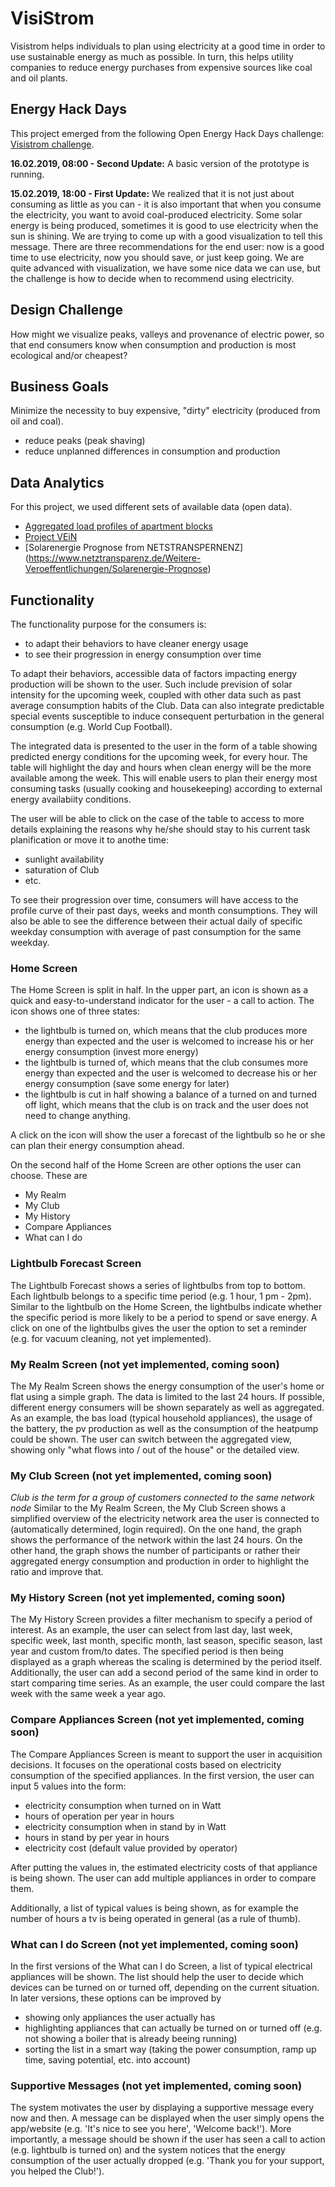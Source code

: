 VisiStrom
======

Visistrom helps individuals to plan using electricity at a good time in order to use sustainable energy as much as possible. 
In turn, this helps utility companies to reduce energy purchases from expensive sources like coal and oil plants. 

## Energy Hack Days 

This project emerged from the following Open Energy Hack Days challenge: [Visistrom challenge](https://hack.opendata.ch/project/289).


**16.02.2019, 08:00 - Second Update:**
A basic version of the prototype is running.

**15.02.2019, 18:00 - First Update:**
We realized that it is not just about consuming as little as you can - it is also important that when you consume the electricity, you want to avoid coal-produced electricity. Some solar energy is being produced, sometimes it is good to use electricity when the sun is shining. We are trying to come up with a good visualization to tell this message. There are three recommendations for the end user: now is a good time to use electricity, now you should save, or just keep going. We are quite advanced with visualization, we have some nice data we can use, but the challenge is how to decide when to recommend using electricity.

## Design Challenge
How might we visualize peaks, valleys and provenance of electric power,
so that end consumers know when consumption and production is most ecological and/or cheapest?

## Business Goals
Minimize the necessity to buy expensive, "dirty" electricity (produced from oil and coal).

- reduce peaks (peak shaving)
- reduce unplanned differences in consumption and production

## Data Analytics
For this project, we used different sets of available data (open data).
- [Aggregated load profiles of apartment blocks](https://github.com/schoolofdata-ch/energy-data/issues/3)
- [Project VEiN](https://github.com/schoolofdata-ch/energy-data/issues/4)
- [Solarenergie Prognose from NETSTRANSPERNENZ] (https://www.netztransparenz.de/Weitere-Veroeffentlichungen/Solarenergie-Prognose)

## Functionality 
The functionality purpose for the consumers is:
- to adapt their behaviors to have cleaner energy usage
- to see their progression in energy consumption over time

To adapt their behaviors, accessible data of factors impacting energy production will be shown to the user. Such include prevision of solar intensity for the upcoming week, coupled with other data such as past average consumption habits of the Club. Data can also integrate predictable special events susceptible to induce consequent perturbation in the general consumption (e.g. World Cup Football).

The integrated data is presented to the user in the form of a table showing predicted energy conditions for the upcoming week, for every hour. The table will highlight the day and hours when clean energy will be the more available among the week. This will enable users to plan their energy most consuming tasks (usually cooking and housekeeping) according to external energy availabiity conditions.

The user will be able to click on the case of the table to access to more details explaining the reasons why he/she should stay to his current task planification or move it to anothe time:
- sunlight availability
- saturation of Club
- etc.

To see their progression over time, consumers will have access to the profile curve of their past days, weeks and month consumptions. They will also be able to see the difference between their actual daily of specific weekday consumption with average of past consumption for the same weekday.


### Home Screen
The Home Screen is split in half. In the upper part, an icon is shown as a quick and easy-to-understand indicator for the user - a call to action. The icon shows one of three states:

- the lightbulb is turned on, which means that the club produces more energy than expected and the user is welcomed to increase his or her energy consumption (invest more energy)
- the lightbulb is turned of, which means that the club consumes more energy than expected and the user is welcomed to decrease his or her energy consumption (save some energy for later)
- the lightbulb is cut in half showing a balance of a turned on and turned off light, which means that the club is on track and the user does not need to change anything.

A click on the icon will show the user a forecast of the lightbulb so he or she can plan their energy consumption ahead.

On the second half of the Home Screen are other options the user can choose. These are
- My Realm
- My Club
- My History
- Compare Appliances
- What can I do

### Lightbulb Forecast Screen
The Lightbulb Forecast shows a series of lightbulbs from top to bottom. Each lightbulb belongs to a specific time period (e.g. 1 hour, 1 pm - 2pm). Similar to the lightbulb on the Home Screen, the lightbulbs indicate whether the specific period is more likely to be a period to spend or save energy. A click on one of the lightbulbs gives the user the option to set a reminder (e.g. for vacuum cleaning, not yet implemented).

### My Realm Screen (not yet implemented, coming soon)
The My Realm Screen shows the energy consumption of the user's home or flat using a simple graph. The data is limited to the last 24 hours. If possible, different energy consumers will be shown separately as well as aggregated. As an example, the bas load (typical household appliances), the usage of the battery, the pv production as well as the consumption of the heatpump could be shown. The user can switch between the aggregated view, showing only "what flows into / out of the house" or the detailed view.

### My Club Screen (not yet implemented, coming soon)
*Club is the term for a group of customers connected to the same network node*
Similar to the My Realm Screen, the My Club Screen shows a simplified overview of the electricity network area the user is connected to (automatically determined, login required). On the one hand, the graph shows the performance of the network within the last 24 hours. On the other hand, the graph shows the number of participants or rather their aggregated energy consumption and production in order to highlight the ratio and improve that.

### My History Screen (not yet implemented, coming soon)
The My History Screen provides a filter mechanism to specify a period of interest. As an example, the user can select from last day, last week, specific week, last month, specific month, last season, specific season, last year and custom from/to dates. The specified period is then being displayed as a graph whereas the scaling is determined by the period itself. Additionally, the user can add a second period of the same kind in order to start comparing time series. As an example, the user could compare the last week with the same week a year ago.

### Compare Appliances Screen (not yet implemented, coming soon)
The Compare Appliances Screen is meant to support the user in acquisition decisions. It focuses on the operational costs based on electricity consumption of the specified appliances. In the first version, the user can input 5 values into the form:
- electricity consumption when turned on in Watt
- hours of operation per year in hours
- electricity consumption when in stand by in Watt
- hours in stand by per year in hours
- electricity cost (default value provided by operator)

After putting the values in, the estimated electricity costs of that appliance is being shown. The user can add multiple appliances in order to compare them.

Additionally, a list of typical values is being shown, as for example the number of hours a tv is being operated in general (as a rule of thumb).

### What can I do Screen (not yet implemented, coming soon)
In the first versions of the What can I do Screen, a list of typical electrical appliances will be shown. The list should help the user to decide which devices can be turned on or turned off, depending on the current situation. In later versions, these options can be improved by
- showing only appliances the user actually has
- highlighting appliances that can actually be turned on or turned off (e.g. not showing a boiler that is already beeing running)
- sorting the list in a smart way (taking the power consumption, ramp up time, saving potential, etc. into account)

### Supportive Messages (not yet implemented, coming soon)
The system motivates the user by displaying a supportive message every now and then. A message can be displayed when the user simply opens the app/website (e.g. 'It's nice to see you here', 'Welcome back!'). More importantly, a message should be shown if the user has seen a call to action (e.g. lightbulb is turned on) and the system notices that the energy consumption of the user actually dropped (e.g. 'Thank you for your support, you helped the Club!').
